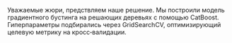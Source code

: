 Уважаемые жюри, предствляем наше решение.
Мы построили модель градиентного бустинга на решающих деревьях с помощью CatBoost. Гиперпараметры подбирались через GridSearchCV, оптимизирующий целевую метрику на кросс‑валидации.
